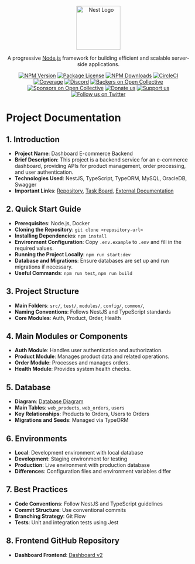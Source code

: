 <p align="center">
  <a href="http://nestjs.com/" target="blank"><img src="https://nestjs.com/img/logo-small.svg" width="120" alt="Nest Logo" /></a>
</p>

[circleci-image]: https://img.shields.io/circleci/build/github/nestjs/nest/master?token=abc123def456
[circleci-url]: https://circleci.com/gh/nestjs/nest

  <p align="center">A progressive <a href="http://nodejs.org" target="_blank">Node.js</a> framework for building efficient and scalable server-side applications.</p>
    <p align="center">
<a href="https://www.npmjs.com/~nestjscore" target="_blank"><img src="https://img.shields.io/npm/v/@nestjs/core.svg" alt="NPM Version" /></a>
<a href="https://www.npmjs.com/~nestjscore" target="_blank"><img src="https://img.shields.io/npm/l/@nestjs/core.svg" alt="Package License" /></a>
<a href="https://www.npmjs.com/~nestjscore" target="_blank"><img src="https://img.shields.io/npm/dm/@nestjs/common.svg" alt="NPM Downloads" /></a>
<a href="https://circleci.com/gh/nestjs/nest" target="_blank"><img src="https://img.shields.io/circleci/build/github/nestjs/nest/master" alt="CircleCI" /></a>
<a href="https://coveralls.io/github/nestjs/nest?branch=master" target="_blank"><img src="https://coveralls.io/repos/github/nestjs/nest/badge.svg?branch=master#9" alt="Coverage" /></a>
<a href="https://discord.gg/G7Qnnhy" target="_blank"><img src="https://img.shields.io/badge/discord-online-brightgreen.svg" alt="Discord"/></a>
<a href="https://opencollective.com/nest#backer" target="_blank"><img src="https://opencollective.com/nest/backers/badge.svg" alt="Backers on Open Collective" /></a>
<a href="https://opencollective.com/nest#sponsor" target="_blank"><img src="https://opencollective.com/nest/sponsors/badge.svg" alt="Sponsors on Open Collective" /></a>
  <a href="https://paypal.me/kamilmysliwiec" target="_blank"><img src="https://img.shields.io/badge/Donate-PayPal-ff3f59.svg" alt="Donate us"/></a>
    <a href="https://opencollective.com/nest#sponsor"  target="_blank"><img src="https://img.shields.io/badge/Support%20us-Open%20Collective-41B883.svg" alt="Support us"></a>
  <a href="https://twitter.com/nestframework" target="_blank"><img src="https://img.shields.io/twitter/follow/nestframework.svg?style=social&label=Follow" alt="Follow us on Twitter"></a>
</p>
  <!--[![Backers on Open Collective](https://opencollective.com/nest/backers/badge.svg)](https://opencollective.com/nest#backer)
  [![Sponsors on Open Collective](https://opencollective.com/nest/sponsors/badge.svg)](https://opencollective.com/nest#sponsor)-->

# Project Documentation

## 1. Introduction

- **Project Name**: Dashboard E-commerce Backend
- **Brief Description**: This project is a backend service for an e-commerce dashboard, providing APIs for product management, order processing, and user authentication.
- **Technologies Used**: NestJS, TypeScript, TypeORM, MySQL, OracleDB, Swagger
- **Important Links**: [Repository](#), [Task Board](#), [External Documentation](#)

## 2. Quick Start Guide

- **Prerequisites**: Node.js, Docker
- **Cloning the Repository**: `git clone <repository-url>`
- **Installing Dependencies**: `npm install`
- **Environment Configuration**: Copy `.env.example` to `.env` and fill in the required values.
- **Running the Project Locally**: `npm run start:dev`
- **Database and Migrations**: Ensure databases are set up and run migrations if necessary.
- **Useful Commands**: `npm run test`, `npm run build`

## 3. Project Structure

- **Main Folders**: `src/`, `test/`, `modules/`, `config/`, `common/`,
- **Naming Conventions**: Follows NestJS and TypeScript standards
- **Core Modules**: Auth, Product, Order, Health

## 4. Main Modules or Components

- **Auth Module**: Handles user authentication and authorization.
- **Product Module**: Manages product data and related operations.
- **Order Module**: Processes and manages orders.
- **Health Module**: Provides system health checks.

## 5. Database

- **Diagram**: [Database Diagram](#)
- **Main Tables**: `web_products`, `web_orders`, `users`
- **Key Relationships**: Products to Orders, Users to Orders
- **Migrations and Seeds**: Managed via TypeORM

## 6. Environments

- **Local**: Development environment with local database
- **Development**: Staging environment for testing
- **Production**: Live environment with production database
- **Differences**: Configuration files and environment variables differ

## 7. Best Practices

- **Code Conventions**: Follow NestJS and TypeScript guidelines
- **Commit Structure**: Use conventional commits
- **Branching Strategy**: Git Flow
- **Tests**: Unit and integration tests using Jest

## 8. Frontend GitHub Repository

- **Dashboard Frontend**: [Dashboard v2](https://github.com/CamiloMaria/dashboard-frontend)
